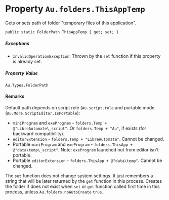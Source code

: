 # Property `Au.folders.ThisAppTemp`

Gets or sets path of folder "temporary files of this application".

```
public static FolderPath ThisAppTemp { get; set; }
```

##### Exceptions

- `InvalidOperationException`:
    Thrown by the `set` function if this property is already set.

##### Property Value

`Au.Types.FolderPath`

#### Remarks

Default path depends on script role (`Au.script.role` and portable mode (`Au.More.ScriptEditor.IsPortable`):

- `miniProgram` and `exeProgram` - `folders.Temp + @"LibreAutomate\_script"`. Or `folders.Temp + "Au"`, if exists (for backward compatibility).
- `editorExtension` - `folders.Temp + "LibreAutomate"`. Cannot be changed.
- Portable `miniProgram` and `exeProgram` - `folders.ThisApp + @"data\temp\_script"`. Note: `exeProgram` launched not from editor isn't portable.
- Portable `editorExtension` - `folders.ThisApp + @"data\temp"`. Cannot be changed.

The `set` function does not change system settings. It just remembers a string that will be later returned by the `get` function in this process. Creates the folder if does not exist when `set` or `get` function called first time in this process, unless `Au.folders.noAutoCreate` `true`.